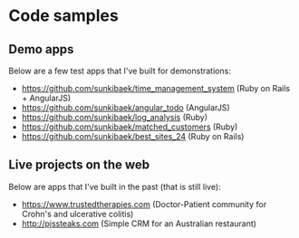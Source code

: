 # Code samples

## Demo apps
Below are a few test apps that I've built for demonstrations:

- https://github.com/sunkibaek/time_management_system (Ruby on Rails + AngularJS)
- https://github.com/sunkibaek/angular_todo (AngularJS)
- https://github.com/sunkibaek/log_analysis (Ruby)
- https://github.com/sunkibaek/matched_customers (Ruby)
- https://github.com/sunkibaek/best_sites_24 (Ruby on Rails)

## Live projects on the web
Below are apps that I've built in the past (that is still live):

- https://www.trustedtherapies.com (Doctor-Patient community for Crohn's and ulcerative colitis)
- http://pjssteaks.com (Simple CRM for an Australian restaurant)
